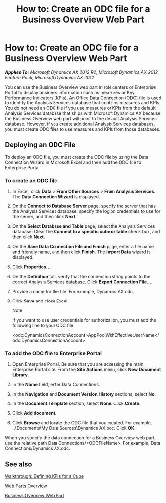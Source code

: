﻿---
title: 'How to: Create an ODC file for a Business Overview Web Part'
TOCTitle: 'How to: Create an ODC file for a Business Overview Web Part'
ms:assetid: 5adb5104-a84f-432b-aed0-6ecc5ce057fb
ms:mtpsurl: https://technet.microsoft.com/en-us/library/Hh128831(v=AX.60)
ms:contentKeyID: 35588430
ms.date: 11/11/2013
mtps_version: v=AX.60
---

# How to: Create an ODC file for a Business Overview Web Part 


_**Applies To:** Microsoft Dynamics AX 2012 R2, Microsoft Dynamics AX 2012 Feature Pack, Microsoft Dynamics AX 2012_

You can use the Business Overview web part in role centers or Enterprise Portal to display business information such as measures or Key Performance Indicators (KPIs). An Office Data Connection (ODC) file is used to identify the Analysis Services database that contains measures and KPIs. You do not need an ODC file if you use measures or KPIs from the default Analysis Services database that ships with Microsoft Dynamics AX because the Business Overview web part will point to the default Analysis Services database. However, if you create additional Analysis Services databases, you must create ODC files to use measures and KPIs from those databases.

## Deploying an ODC File

To deploy an ODC file, you must create the ODC file by using the Data Connection Wizard in Microsoft Excel and then add the ODC file to Enterprise Portal.

### To create an ODC file

1.  In Excel, click **Data** \> **From Other Sources** \> **From Analysis Services**. The **Data Connection Wizard** is displayed.

2.  On the **Connect to Database Server** page, specify the server that has the Analysis Services database, specify the log on credentials to use for the server, and then click **Next**.

3.  On the **Select Database and Table** page, select the Analysis Services database. Clear the **Connect to a specific cube or table** check box, and then click **Next**.

4.  On the **Save Data Connection File and Finish** page, enter a file name and friendly name, and then click **Finish**. The **Import Data** wizard is displayed.

5.  Click **Properties…**.

6.  On the **Definition** tab, verify that the connection string points to the correct Analysis Services database. Click **Export Connection File…**.

7.  Provide a name for the file. For example, Dynamics AX.odc.

8.  Click **Save** and close Excel.
    

    > [!NOTE]
    > <P>If you want to use user credentials for authorization, you must add the following line to your ODC file:</P>
    > <P>&lt;odc:DynamicsConnectionAccount&gt;AppPoolWithEffectiveUserName&lt;/odc:DynamicsConnectionAccount&gt;</P>



### To add the ODC file to Enterprise Portal

1.  Open Enterprise Portal. Be sure that you are accessing the main Enterprise Portal site. From the **Site Actions** menu, click **New Document Library**.

2.  In the **Name** field, enter Data Connections.

3.  In the **Navigation** and **Document Version History** sections, select **No**.

4.  In the **Document Template** section, select **None**. Click **Create**.

5.  Click **Add document**.

6.  Click **Browse** and locate the ODC file that you created. For example, ..\\Documents\\My Data Sources\\Dynamics AX.odc. Click **OK**.

When you specify the data connection for a Business Overview web part, use the relative path Data Connections/\<ODCFileName\>. For example, Data Connections/Dynamics AX.odc.

## See also

[Walkthrough: Defining KPIs for a Cube](walkthrough-defining-kpis-for-a-cube.md)

[Web Parts Overview](https://technet.microsoft.com/en-us/library/cc588397\(v=ax.60\))

[Business Overview Web Part](https://technet.microsoft.com/en-us/library/gg862274\(v=ax.60\))

